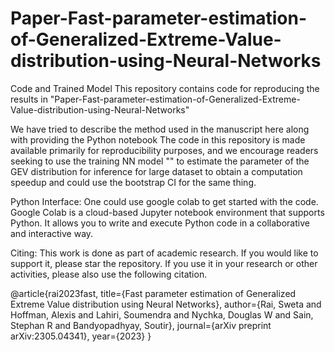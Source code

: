 # Paper-Fast-parameter-estimation-of-Generalized-Extreme-Value-distribution-using-Neural-Networks
Code and Trained Model
This repository contains code for reproducing the results in "Paper-Fast-parameter-estimation-of-Generalized-Extreme-Value-distribution-using-Neural-Networks" 

We have tried to describe the method used in the manuscript here along with providing the Python notebook  The code in this repository is made available primarily for reproducibility purposes, and we encourage readers seeking to use the training NN model "" to estimate the parameter of the GEV distribution for inference for large dataset to obtain a computation speedup and could use the bootstrap CI for the same thing. 

Python Interface:
One could use google colab to get started with the code. Google Colab is a cloud-based Jupyter notebook environment that supports Python. It allows you to write and execute Python code in a collaborative and interactive way.

Citing:
This work is done as part of academic research. If you would like to support it, please star the repository. If you use it in your research or other activities, please also use the following citation.

@article{rai2023fast,
  title={Fast parameter estimation of Generalized Extreme Value distribution using Neural Networks},
  author={Rai, Sweta and Hoffman, Alexis and Lahiri, Soumendra and Nychka, Douglas W and Sain, Stephan R and Bandyopadhyay, Soutir},
  journal={arXiv preprint arXiv:2305.04341},
  year={2023}
}
